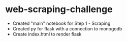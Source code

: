 # web-scraping-challenge

- Created "main" notebook for Step 1 - Scraping
- Created py for flask with a connection to monogodb
- Create index.html to render flask